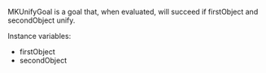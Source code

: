 MKUnifyGoal is a goal that, when evaluated, will succeed if firstObject and secondObject unify.

Instance variables:
  - firstObject
  - secondObject